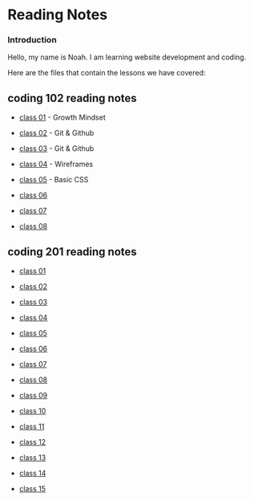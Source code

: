 # Reading Notes

### Introduction

Hello, my name is Noah. I am learning website development and coding.

Here are the files that contain the lessons we have covered:

## coding 102 reading notes

- [class 01](https://noahpee.github.io/reading-notes/code-102/102-class-01) - Growth Mindset


- [class 02](https://noahpee.github.io/reading-notes/code-102/102-class-02) - Git & Github


- [class 03](https://noahpee.github.io/reading-notes/code-102/102-class-03) - Git & Github


- [class 04](https://noahpee.github.io/reading-notes/code-102/102-class-04) - Wireframes


- [class 05](https://noahpee.github.io/reading-notes/code-102/102-class-05) - Basic CSS


- [class 06](https://noahpee.github.io/reading-notes/code-102/102-class-06)


- [class 07](https://noahpee.github.io/reading-notes/code-102/102-class-07)


- [class 08](https://noahpee.github.io/reading-notes/code-102/102-class-08)



## coding 201 reading notes

- [class 01](https://noahpee.github.io/reading-notes/code-201/201-class-01)


- [class 02](https://noahpee.github.io/reading-notes/code-201/201-class-02)


- [class 03](https://noahpee.github.io/reading-notes/code-201/201-class-03)


- [class 04](https://noahpee.github.io/reading-notes/code-201/201-class-04)


- [class 05](https://noahpee.github.io/reading-notes/code-201/201-class-05)


- [class 06](https://noahpee.github.io/reading-notes/code-201/201-class-06)


- [class 07](https://noahpee.github.io/reading-notes/code-201/201-class-07)


- [class 08](https://noahpee.github.io/reading-notes/code-201/201-class-08)


- [class 09](https://noahpee.github.io/reading-notes/code-201/201-class-09)


- [class 10](https://noahpee.github.io/reading-notes/code-201/201-class-10)


- [class 11](https://noahpee.github.io/reading-notes/code-201/201-class-11)


- [class 12](https://noahpee.github.io/reading-notes/code-201/201-class-12)


- [class 13](https://noahpee.github.io/reading-notes/code-201/201-class-13)


- [class 14](https://noahpee.github.io/reading-notes/code-201/201-class-14)


- [class 15](https://noahpee.github.io/reading-notes/code-201/201-class-15)
